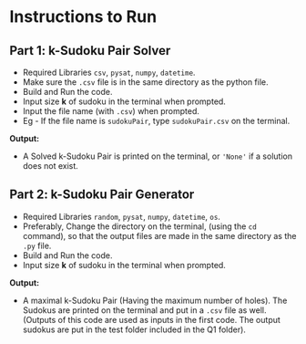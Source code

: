 # Instructions to Run
## Part 1: k-Sudoku Pair Solver
- Required Libraries `csv`, `pysat`, `numpy`, `datetime`.
- Make sure the `.csv` file is in the same directory as the python file.
- Build and Run the code.
- Input size **k** of sudoku in the terminal when prompted.
- Input the file name (with `.csv`) when prompted.
- Eg - If the file name is `sudokuPair`, type `sudokuPair.csv` on the terminal.

**Output:**
- A Solved k-Sudoku Pair is printed on the terminal, or `'None'` if a solution does not exist.

## Part 2: k-Sudoku Pair Generator
- Required Libraries `random`, `pysat`, `numpy`, `datetime`, `os`.
- Preferably, Change the directory on the terminal, (using the `cd` command), so that the output files are made in the same directory as the `.py` file.
- Build and Run the code.
- Input size **k** of sudoku in the terminal when prompted.

**Output:**
- A maximal k-Sudoku Pair (Having the maximum number of holes). The Sudokus are printed on the terminal and put in a `.csv` file as well.
(Outputs of this code are used as inputs in the first code. The output sudokus are put in the test folder included in the Q1 folder).

